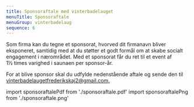 ```yaml
---
title: Sponsoraftale med vinterbadelauget
menuTitle: Sponsoraftale
menuGroup: vinterbadelaug
sequence: 6
---
```

Som firma kan du tegne et sponsorat, hvorved dit firmanavn bliver eksponeret, samtidig med at du støtter et godt formål om at skabe socialt engagement i nærområdet. Med et sponsorat får du ret til et event af 1½&nbsp;times varighed i saunaen per sponsor-år.

For at blive sponsor skal du udfylde nedenstående aftale og sende den til [vinterbadelaugetfrederikskaj2@gmail.com.](mailto:vinterbadelaugetfrederikskaj2@gmail.com.)

import sponsoraftalePdf from './sponsoraftale.pdf'
import sponsoraftalePng from './sponsoraftale.png'

<Pdf pdf={sponsoraftalePdf} image={sponsoraftalePng} text="Sponsoraftale" />

